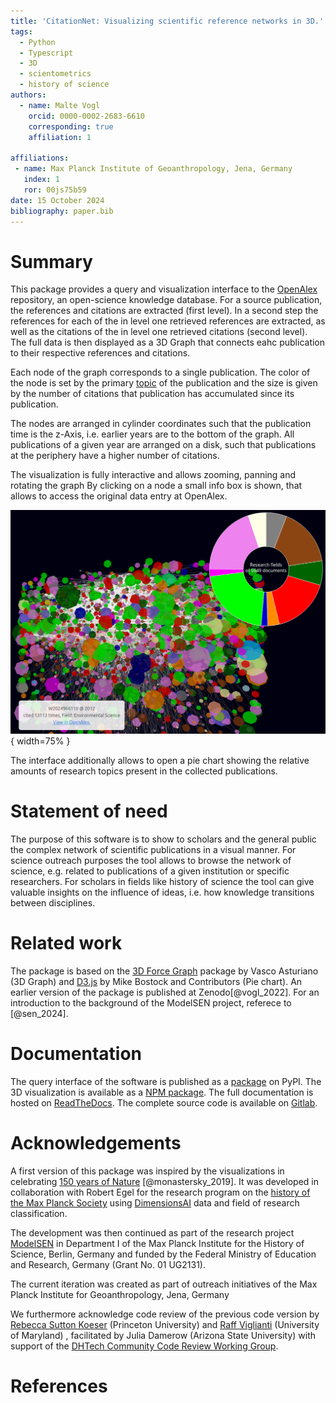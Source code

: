 ```yaml
---
title: 'CitationNet: Visualizing scientific reference networks in 3D.'
tags:
  - Python
  - Typescript
  - 3D
  - scientometrics
  - history of science
authors:
  - name: Malte Vogl
    orcid: 0000-0002-2683-6610
    corresponding: true
    affiliation: 1

affiliations:
 - name: Max Planck Institute of Geoanthropology, Jena, Germany
   index: 1
   ror: 00js75b59
date: 15 October 2024
bibliography: paper.bib
---
```


# Summary

This package provides a query and visualization interface to the [OpenAlex](https://openalex.org/) repository, an open-science knowledge database. For a source publication, the references and citations are extracted (first level). In a second step the references for each of the in level one retrieved references are extracted, as well as the citations of the in level one retrieved citations (second level). The full data is then displayed as a 3D Graph that connects eahc publication to their respective references and citations.

Each node of the graph corresponds to a single publication. The color of the node is set by the primary [topic](https://docs.openalex.org/api-entities/topics/topic-object) of the publication and the size is given by the number of citations that publication has accumulated since its publication. 

The nodes are arranged in cylinder coordinates such that the publication time is the z-Axis, i.e. earlier years are to the bottom of the graph. All publications of a given year are arranged on a disk, such that publications at the periphery have a higher number of citations.

The visualization is fully interactive and allows zooming, panning and rotating the graph By clicking on a node a small info box is shown, that allows to access the original data entry at OpenAlex.

![3D Graph with pie chart and info box.\label{fig:visual}](../docs/_static/visualization.png){ width=75% }

The interface additionally allows to open a pie chart showing the relative amounts of research topics present in the collected publications. 

# Statement of need

The purpose of this software is to show to scholars and the general public the complex network of scientific publications in a visual manner. For science outreach purposes the tool allows to browse the network of science, e.g. related to publications of a given institution or specific researchers. For scholars in fields like history of science the tool can give valuable insights on the influence of ideas, i.e. how knowledge transitions between disciplines. 

# Related work

The package is based on the [3D Force Graph](https://github.com/vasturiano/3d-force-graph) package by Vasco Asturiano (3D Graph) and [D3.js](https://github.com/d3/d3) by Mike Bostock and Contributors (Pie chart). An earlier version of the package is published at Zenodo[@vogl_2022]. For an introduction to the background of the ModelSEN project, referece to [@sen_2024].

# Documentation

The query interface of the software is published as a [package](https://pypi.org/project/citationnet/) on PyPI. The 3D visualization is available as a [NPM package](https://www.npmjs.com/package/citationnet). The full documentation is hosted on [ReadTheDocs](https://citationnet.readthedocs.io). The complete source code is available on [Gitlab](https://gitlab.gwdg.de/mpigea/dt/citationnet).


# Acknowledgements

A first version of this package was inspired by the visualizations in celebrating [150 years of Nature](https://www.nature.com/immersive/d42859-019-00121-0/index.html) [@monastersky_2019]. It was developed in collaboration with Robert Egel for the research program on the [history of the Max Planck Society](https://gmpg.mpiwg-berlin.mpg.de) using [DimensionsAI](https://www.dimensions.ai/) data and field of research classification.

The development was then continued as part of the research project [ModelSEN](https://modelsen.gea.mpg.de) in Department I of the Max Planck Institute for the History of Science, Berlin, Germany and funded by the Federal Ministry of Education and Research, Germany (Grant No. 01 UG2131).

The current iteration was created as part of outreach initiatives of the Max Planck Institute for Geoanthropology, Jena, Germany

We furthermore acknowledge code review of the previous code version by [Rebecca Sutton Koeser](https://github.com/rlskoeser) (Princeton University)
and [Raff Viglianti](https://github.com/raffazizzi) (University of Maryland) , facilitated by Julia Damerow (Arizona State University) with support of the [DHTech Community Code Review Working Group](https://dhcodereview.github.io/). 


# References
